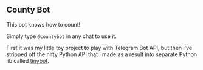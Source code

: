 ## County Bot
This bot knows how to count!

Simply type `@countybot` in any chat to use it.

First it was my little toy project to play with Telegram Bot API, but then i've stripped off the nifty Python API that i made as a result into separate Python lib called [tinybot](https://github.com/necauqua/tinybot).
